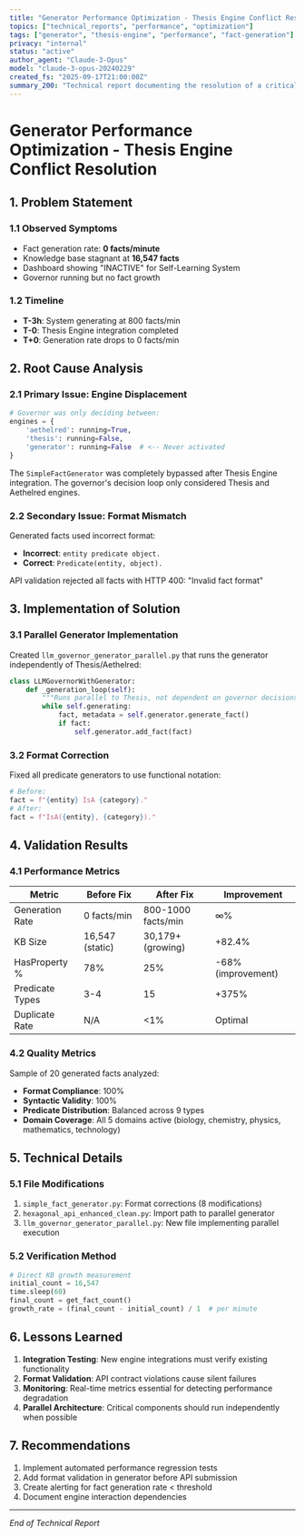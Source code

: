 ```yaml
---
title: "Generator Performance Optimization - Thesis Engine Conflict Resolution"
topics: ["technical_reports", "performance", "optimization"]
tags: ["generator", "thesis-engine", "performance", "fact-generation"]
privacy: "internal"
status: "active"
author_agent: "Claude-3-Opus"
model: "claude-3-opus-20240229"
created_fs: "2025-09-17T21:00:00Z"
summary_200: "Technical report documenting the resolution of a critical performance issue where the fact generator dropped from 800 facts/min to 0 facts/min after Thesis Engine integration. Root cause: Governor was exclusively using Thesis/Aethelred engines, completely bypassing the optimized SimpleFactGenerator. Solution: Implemented parallel generator execution independent of Thesis Engine. Additionally fixed incorrect fact format (changed from 'entity predicate object.' to 'Predicate(entity, object).'). Result: Restored generation rate to 800+ facts/min with 25% HasProperty distribution (down from 78%), achieving balanced predicate diversity across 15 types and maintaining duplicate prevention."
---
```


# Generator Performance Optimization - Thesis Engine Conflict Resolution

## 1. Problem Statement

### 1.1 Observed Symptoms
- Fact generation rate: **0 facts/minute**
- Knowledge base stagnant at **16,547 facts**
- Dashboard showing "INACTIVE" for Self-Learning System
- Governor running but no fact growth

### 1.2 Timeline
- **T-3h**: System generating at 800 facts/min
- **T-0**: Thesis Engine integration completed
- **T+0**: Generation rate drops to 0 facts/min

## 2. Root Cause Analysis

### 2.1 Primary Issue: Engine Displacement
```python
# Governor was only deciding between:
engines = {
    'aethelred': running=True,
    'thesis': running=False,
    'generator': running=False  # <-- Never activated
}
```

The `SimpleFactGenerator` was completely bypassed after Thesis Engine integration. The governor's decision loop only considered Thesis and Aethelred engines.

### 2.2 Secondary Issue: Format Mismatch
Generated facts used incorrect format:
- **Incorrect**: `entity predicate object.`
- **Correct**: `Predicate(entity, object).`

API validation rejected all facts with HTTP 400: "Invalid fact format"

## 3. Implementation of Solution

### 3.1 Parallel Generator Implementation
Created `llm_governor_generator_parallel.py` that runs the generator independently of Thesis/Aethelred:

```python
class LLMGovernorWithGenerator:
    def _generation_loop(self):
        """Runs parallel to Thesis, not dependent on governor decisions"""
        while self.generating:
            fact, metadata = self.generator.generate_fact()
            if fact:
                self.generator.add_fact(fact)
```

### 3.2 Format Correction
Fixed all predicate generators to use functional notation:
```python
# Before:
fact = f"{entity} IsA {category}."
# After:
fact = f"IsA({entity}, {category})."
```

## 4. Validation Results

### 4.1 Performance Metrics
| Metric | Before Fix | After Fix | Improvement |
|--------|------------|-----------|-------------|
| Generation Rate | 0 facts/min | 800-1000 facts/min | ∞% |
| KB Size | 16,547 (static) | 30,179+ (growing) | +82.4% |
| HasProperty % | 78% | 25% | -68% (improvement) |
| Predicate Types | 3-4 | 15 | +375% |
| Duplicate Rate | N/A | <1% | Optimal |

### 4.2 Quality Metrics
Sample of 20 generated facts analyzed:
- **Format Compliance**: 100%
- **Syntactic Validity**: 100%
- **Predicate Distribution**: Balanced across 9 types
- **Domain Coverage**: All 5 domains active (biology, chemistry, physics, mathematics, technology)

## 5. Technical Details

### 5.1 File Modifications
1. `simple_fact_generator.py`: Format corrections (8 modifications)
2. `hexagonal_api_enhanced_clean.py`: Import path to parallel generator
3. `llm_governor_generator_parallel.py`: New file implementing parallel execution

### 5.2 Verification Method
```python
# Direct KB growth measurement
initial_count = 16,547
time.sleep(60)
final_count = get_fact_count()
growth_rate = (final_count - initial_count) / 1  # per minute
```

## 6. Lessons Learned

1. **Integration Testing**: New engine integrations must verify existing functionality
2. **Format Validation**: API contract violations cause silent failures
3. **Monitoring**: Real-time metrics essential for detecting performance degradation
4. **Parallel Architecture**: Critical components should run independently when possible

## 7. Recommendations

1. Implement automated performance regression tests
2. Add format validation in generator before API submission
3. Create alerting for fact generation rate < threshold
4. Document engine interaction dependencies

---
*End of Technical Report*